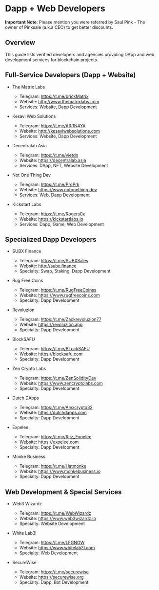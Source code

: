 # Dapp + Web Developers

**Important Note**: Please mention you were referred by Saul Pink - The owner of Pinksale (a.k.a CEO) to get better discounts.

## Overview
This guide lists verified developers and agencies providing DApp and web development services for blockchain projects.

## Full-Service Developers (Dapp + Website)

- The Matrix Labs
  - Telegram: https://t.me/brickMatrix
  - Website: http://www.thematrixlabs.com
  - Services: Website, Dapp Development

- Kesavi Web Solutions
  - Telegram: https://t.me/ARRN4YA
  - Website: http://kesaviwebsolutions.com
  - Services: Website, Dapp Development

- Decentralab Asia
  - Telegram: https://t.me/vietdn
  - Website: https://decentralab.asia
  - Services: DApp, NFT, Website Development

- Not One Thing Dev
  - Telegram: https://t.me/ProPrk
  - Website: https://www.notonething.dev
  - Services: Web, Dapp Development

- Kickstart Labs
  - Telegram: https://t.me/Rogers0x
  - Website: https://kickstartlabs.io
  - Services: Dapp, Game, Web Development

## Specialized Dapp Developers

- SUBX Finance
  - Telegram: https://t.me/SUBXSales
  - Website: http://subx.finance
  - Specialty: Swap, Staking, Dapp Development

- Rug Free Coins
  - Telegram: https://t.me/RugFreeCoinss
  - Website: https://www.rugfreecoins.com
  - Specialty: Dapp Development

- Revoluzion
  - Telegram: https://t.me/Zackrevoluzion77
  - Website: https://revoluzion.app
  - Specialty: Dapp Development

- BlockSAFU
  - Telegram: https://t.me/BLockSAFU
  - Website: https://blocksafu.com
  - Specialty: Dapp Development

- Zen Crypto Labs
  - Telegram: https://t.me/ZenSolidityDev
  - Website: https://www.zencryptolabs.com
  - Specialty: Dapp Development

- Dutch DApps
  - Telegram: https://t.me/Alexcrypto32
  - Website: https://dutchdapps.com
  - Specialty: Dapp Development

- Expelee
  - Telegram: https://t.me/Ritz_Expelee
  - Website: https://expelee.com
  - Specialty: Dapp Development

- Monke Business
  - Telegram: https://t.me/Hatmonke
  - Website: https://www.monkebusiness.io
  - Specialty: Dapp Development

## Web Development & Special Services

- Web3 Wizardz
  - Telegram: https://t.me/WebWizardz
  - Website: https://www.web3wizardz.io
  - Specialty: Website Development

- White Lab3l
  - Telegram: https://t.me/LFGNOW
  - Website: https://www.whitelab3l.com
  - Specialty: Web Development

- SecureWise
  - Telegram: https://t.me/securewise
  - Website: https://securewise.org
  - Specialty: Dapp, Bot Development
